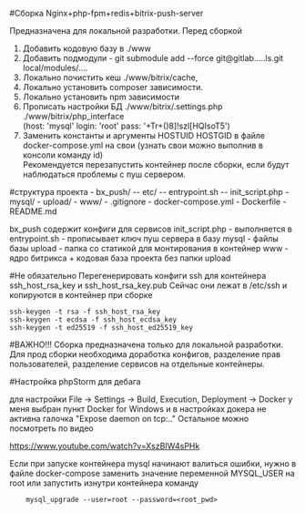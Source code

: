 #Сборка Nginx+php-fpm+redis+bitrix-push-server

Предназначена для локальной разработки. 
Перед сборкой
1. Добавить кодовую базу в ./www
2. Добавить подмодули - git submodule add --force git@gitlab.....ls.git local/modules/....
3. Локально почистить кеш ./www/bitrix/cache,
4. Локально установить composer зависимости.
5. Локально установить npm зависимости
6. Прописать настройки БД ./www/bitrix/.settings.php ./www/bitrix/php_interface  
(host: 'mysql' login: 'root' pass: '+Tr+()8]!szl[HQIsoT5')
7. Заменить константы и аргументы HOSTUID HOSTGID в файле docker-compose.yml на свои
(узнать свои можно выполнив в консоли команду id)  
   Рекомендуется перезапустить контейнер после сборки, если будут наблюдаться проблемы с пуш сервером.

#структура проекта 
    - bx_push/
        -- etc/
        -- entrypoint.sh
        -- init_script.php
    - mysql/
    - upload/
    - www/
    - .gitignore
    - docker-compose.yml
    - Dockerfile
    - README.md

bx_push содержит конфиги для сервисов
init_script.php - выполняется в entrypoint.sh - прописывает ключ пуш сервера в базу
mysql - файлы базы
upload - папка со статикой для монтирования в контейнер
www - ядро битрикса + кодовая база проекта без папки upload
        
#Не обязательно
Перегенерировать конфиги ssh для контейнера ssh_host_rsa_key и ssh_host_rsa_key.pub 
Сейчас они лежат в /etc/ssh и копируются в контейнер при сборке

    ssh-keygen -t rsa -f ssh_host_rsa_key
    ssh-keygen -t ecdsa -f ssh_host_ecdsa_key
    ssh-keygen -t ed25519 -f ssh_host_ed25519_key

#ВАЖНО!!!
Сборка предназначена только для локальной разработки. Для прод сборки необходима доработка конфигов, 
разделение прав пользователей, разделение сервисов на отдельные контейнеры.

#Настройка phpStorm для дебага

для настройки File -> Settings -> Build, Execution, Deployment -> Docker
у меня выбран пункт Docker for Windows 
и в настройках докера не активна галочка "Expose daemon on tcp:.."
Остальное можно посмотреть по видео

https://www.youtube.com/watch?v=XszBIW4sPHk


Если при запуске контейнера mysql начинают валиться ошибки, нужно в файле docker-compose
заменить значение переменной MYSQL_USER на root или запустить изнутри контейнера команду 

        mysql_upgrade --user=root --password=<root_pwd>
